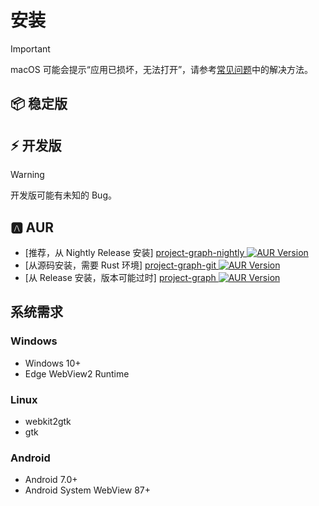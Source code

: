 # 安装

> [!IMPORTANT]
> macOS 可能会提示“应用已损坏，无法打开”，请参考[常见问题](./faq#macos-cannot-open)中的解决方法。

## 📦 稳定版

<GithubRelease repo="LiRenTech/project-graph" proxy />

## ⚡ 开发版

> [!WARNING]
> 开发版可能有未知的 Bug。

<GithubRelease repo="LiRenTech/project-graph" nightly proxy />

## 🅰 AUR

- [推荐，从 Nightly Release 安装] [project-graph-nightly ![AUR Version](https://img.shields.io/aur/version/project-graph-nightly?cacheSeconds=0)](https://aur.archlinux.org/packages/project-graph-nightly)
- [从源码安装，需要 Rust 环境] [project-graph-git ![AUR Version](https://img.shields.io/aur/version/project-graph-git?cacheSeconds=0)](https://aur.archlinux.org/packages/project-graph-git)
- [从 Release 安装，版本可能过时] [project-graph ![AUR Version](https://img.shields.io/aur/version/project-graph?cacheSeconds=0)](https://aur.archlinux.org/packages/project-graph)

## 系统需求

### Windows

- Windows 10+
- Edge WebView2 Runtime

### Linux

- webkit2gtk
- gtk

### Android

- Android 7.0+
- Android System WebView 87+
